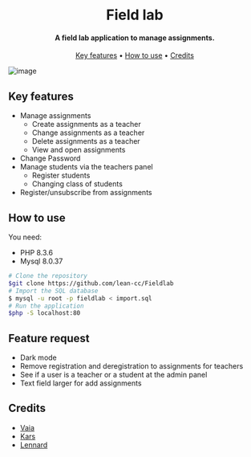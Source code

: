 <h1 align="center">
 <br>
 Field lab
 <br>
</h1>

<h4 align="center">A field lab application to manage assignments.</h4>

<p align="center">
 <a href="#key-features">Key features</a> •
 <a href="#how-to-use">How to use</a> •
 <a href="#credits">Credits</a>
</p>

![image](https://github.com/lean-cc/Fieldlab/assets/114680621/09b0394b-f46e-406e-9724-06ac8efafebf)

## Key features

* Manage assignments
  - Create assignments as a teacher
  - Change assignments as a teacher
  - Delete assignments as a teacher
  - View and open assignments
* Change Password
* Manage students via the teachers panel
  - Register students
  - Changing class of students
* Register/unsubscribe from assignments

## How to use

You need:
- PHP 8.3.6
- Mysql 8.0.37

```bash
# Clone the repository
$git clone https://github.com/lean-cc/Fieldlab
# Import the SQL database
$ mysql -u root -p fieldlab < import.sql
# Run the application
$php -S localhost:80
```

## Feature request

- Dark mode
- Remove registration and deregistration to assignments for teachers
- See if a user is a teacher or a student at the admin panel
- Text field larger for add assignments

## Credits

- [Vaia](https://github.com/Vaia05)
- [Kars](https://github.com/lean-cc)
- [Lennard](https://github.com/kaasbaas08)
